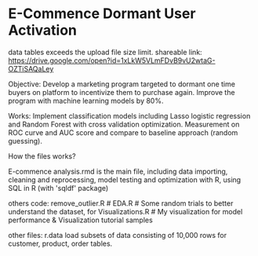 # E-Commence Dormant User Activation

data tables exceeds the upload file size limit.  shareable link:  https://drive.google.com/open?id=1xLkW5VLmFDvB9vU2wtaG-OZTiSAQaLey


Objective:
Develop a marketing program targeted to dormant one time buyers on platform to incentivize them to purchase again. Improve the program with machine learning models by 80%.

Works:
Implement classification models including Lasso logistic regression and Random Forest with cross validation optimization. 
Measurement on ROC curve and AUC score and compare to baseline approach (random guessing).



How the files works?

E-commence analysis.rmd is the main file, including data importing, cleaning and reprocessing, model testing and optimization with R, using SQL in R (with 'sqldf' package)

others code:
remove_outlier.R   # 
EDA.R              # Some random trials to better understand the dataset, for
Visualizations.R   # My visualization for model performance & Visualization tutorial samples 

other files:
r.data   load subsets of data consisting of 10,000 rows for customer, product, order tables.




